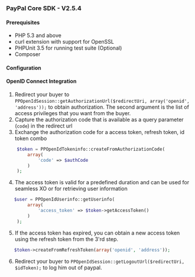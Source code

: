 ### PayPal Core SDK - V2.5.4

#### Prerequisites

 * PHP 5.3 and above
 * curl extension with support for OpenSSL
 * PHPUnit 3.5 for running test suite (Optional)
 * Composer

#### Configuration
  
 
#### OpenID Connect Integration

   1. Redirect your buyer to `PPOpenIdSession::getAuthorizationUrl($redirectUri, array('openid', 'address'));` to obtain authorization. The second argument is the list of access privileges that you want from the buyer.
   2. Capture the authorization code that is available as a query parameter (`code`) in the redirect url
   3. Exchange the authorization code for a access token, refresh token, id token combo


```php
    $token = PPOpenIdTokeninfo::createFromAuthorizationCode(
		array(
			'code' => $authCode
		)
	);
```
   4. The access token is valid for a predefined duration and can be used for seamless XO or for retrieving user information


```php
   $user = PPOpenIdUserinfo::getUserinfo(
		array(
			'access_token' => $token->getAccessToken()
		)	
	);
```
   5. If the access token has expired, you can obtain a new access token using the refresh token from the 3'rd step.

```php
   $token->createFromRefreshToken(array('openid', 'address'));
```
   6. Redirect your buyer to `PPOpenIdSession::getLogoutUrl($redirectUri, $idToken);` to log him out of paypal. 

